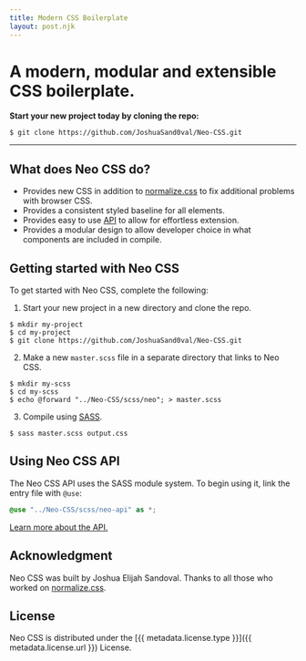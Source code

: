 ```yaml
---
title: Modern CSS Boilerplate
layout: post.njk
---
```


# A modern, modular and extensible CSS boilerplate.
**Start your new project today by cloning the repo:**

```shell
$ git clone https://github.com/JoshuaSand0val/Neo-CSS.git
```

---

## What does Neo CSS do?
- Provides new CSS in addition to [normalize.css](https://github.com/necolas/normalize.css/) to fix additional problems with browser CSS.
- Provides a consistent styled baseline for all elements.
- Provides easy to use [API](/api/) to allow for effortless extension.
- Provides a modular design to allow developer choice in what components are included in compile.

## Getting started with Neo CSS
To get started with Neo CSS, complete the following:

1. Start your new project in a new directory and clone the repo.

```shell
$ mkdir my-project
$ cd my-project
$ git clone https://github.com/JoshuaSand0val/Neo-CSS.git
```

2. Make a new `master.scss` file in a separate directory that links to Neo CSS.

```shell
$ mkdir my-scss
$ cd my-scss
$ echo @forward "../Neo-CSS/scss/neo"; > master.scss
```

3. Compile using [SASS](https://sass-lang.com/install).

```shell
$ sass master.scss output.css
```

## Using Neo CSS API
The Neo CSS API uses the SASS module system.
To begin using it, link the entry file with `@use`:

```scss
@use "../Neo-CSS/scss/neo-api" as *;
```

[Learn more about the API.](/api/)

## Acknowledgment
Neo CSS was built by Joshua Elijah Sandoval.
Thanks to all those who worked on [normalize.css](https://github.com/necolas/normalize.css/).

## License
Neo CSS is distributed under the [{{ metadata.license.type }}]({{ metadata.license.url }}) License.